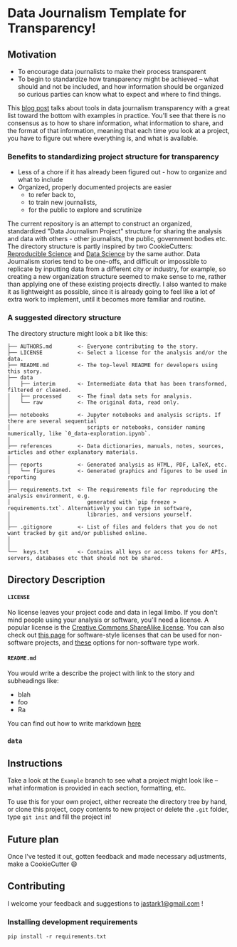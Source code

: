 # Data Journalism Template for Transparency!

## Motivation
* To encourage data journalists to make their process transparent
* To begin to standardize how transparency might be achieved – what should and not be included, and how information should be organized so curious parties can know what to expect and where to find things.

This [blog post](https://blog.ouseful.info/2017/01/25/data-journalism-units-on-github/) talks about tools in data journalism transparency with a great list toward the bottom with examples in practice. You'll see that there is no consensus as to how to share information, what information to share, and the format of that information, meaning that each time you look at a project, you have to figure out where everything is, and what is available.

### Benefits to standardizing project structure for transparency
* Less of a chore if it has already been figured out - how to organize and what to include
* Organized, properly documented projects are easier
  - to refer back to,
  - to train new journalists,
  - for the public to explore and scrutinize

The current repository is an attempt to construct an organized, standardized "Data Journalism Project" structure for sharing the analysis and data with others - other journalists, the public, government bodies etc. The directory structure is partly inspired by two CookieCutters: [Reproducible Science](https://github.com/mkrapp/cookiecutter-reproducible-science) and [Data Science](https://github.com/drivendata/cookiecutter-data-science) by the same author.
Data Journalism stories tend to be one-offs, and difficult or impossible to replicate by inputting data from a different city or industry, for example, so creating a new organization structure seemed to make sense to me, rather than applying one of these existing projects directly. I also wanted to make it as lightweight as possible, since it is already going to feel like a lot of extra work to implement, until it becomes more familiar and routine.

### A suggested directory structure

The directory structure might look a bit like this:

```
├── AUTHORS.md        <- Everyone contributing to the story.
├── LICENSE           <- Select a license for the analysis and/or the data.
├── README.md         <- The top-level README for developers using this story.
├── data
│   ├── interim       <- Intermediate data that has been transformed, filtered or cleaned.
│   ├── processed     <- The final data sets for analysis.
│   └── raw           <- The original data, read only.
│
├── notebooks         <- Jupyter notebooks and analysis scripts. If there are several sequential
│                        scripts or notebooks, consider naming numerically, like `0_data-exploration.ipynb`.
│
├── references        <- Data dictionaries, manuals, notes, sources, articles and other explanatory materials.
│
├── reports           <- Generated analysis as HTML, PDF, LaTeX, etc.
│   └── figures       <- Generated graphics and figures to be used in reporting
│
├── requirements.txt  <- The requirements file for reproducing the analysis environment, e.g.
│                        generated with `pip freeze > requirements.txt`. Alternatively you can type in software,
│                        libraries, and versions yourself.
│
├── .gitignore        <- List of files and folders that you do not want tracked by git and/or published online.
│
│
└──  keys.txt         <- Contains all keys or access tokens for APIs, servers, databases etc that should not be shared.

```

## Directory Description

#### `LICENSE`
No license leaves your project code and data in legal limbo. If you don't mind people using your analysis or software, you'll need a license. A popular license is the [Creative Commons ShareAlike license](https://creativecommons.org/licenses/by-sa/4.0/). You can also check out [this page](https://choosealicense.com) for software-style licenses that can be used for non-software projects, and [these](https://choosealicense.com/non-software/) options for non-software type work.

#### `README.md`
You would write a describe the project with link to the story and subheadings like:
* blah
* foo
* Ra

You can find out how to write markdown [here](https://guides.github.com/features/mastering-markdown/)

### `data`

## Instructions
Take a look at the `Example` branch to see what a project might look like – what information is provided in each section, formatting, etc.

To use this for your own project, either recreate the directory tree by hand, or clone this project, copy contents to new project or delete the `.git` folder, type `git init` and fill the project in!

## Future plan
Once I've tested it out, gotten feedback and made necessary adjustments, make a CookieCutter :smile:

## Contributing

I welcome your feedback and suggestions to jastark1@gmail.com !

### Installing development requirements
`pip install -r requirements.txt`
